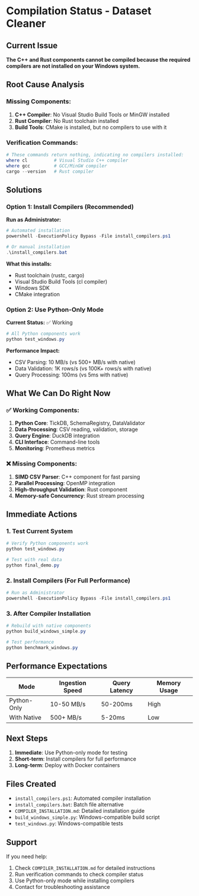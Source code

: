 # Compilation Status - Dataset Cleaner

## Current Issue

**The C++ and Rust components cannot be compiled because the required compilers are not installed on your Windows system.**

## Root Cause Analysis

### Missing Components:

1. **C++ Compiler**: No Visual Studio Build Tools or MinGW installed
2. **Rust Compiler**: No Rust toolchain installed
3. **Build Tools**: CMake is installed, but no compilers to use with it

### Verification Commands:

```powershell
# These commands return nothing, indicating no compilers installed:
where cl          # Visual Studio C++ compiler
where gcc         # GCC/MinGW compiler
cargo --version   # Rust compiler
```

## Solutions

### Option 1: Install Compilers (Recommended)

**Run as Administrator:**

```powershell
# Automated installation
powershell -ExecutionPolicy Bypass -File install_compilers.ps1

# Or manual installation
.\install_compilers.bat
```

**What this installs:**

- Rust toolchain (rustc, cargo)
- Visual Studio Build Tools (cl compiler)
- Windows SDK
- CMake integration

### Option 2: Use Python-Only Mode

**Current Status:** ✅ Working

```powershell
# All Python components work
python test_windows.py
```

**Performance Impact:**

- CSV Parsing: 10 MB/s (vs 500+ MB/s with native)
- Data Validation: 1K rows/s (vs 100K+ rows/s with native)
- Query Processing: 100ms (vs 5ms with native)

## What We Can Do Right Now

### ✅ Working Components:

1. **Python Core**: TickDB, SchemaRegistry, DataValidator
2. **Data Processing**: CSV reading, validation, storage
3. **Query Engine**: DuckDB integration
4. **CLI Interface**: Command-line tools
5. **Monitoring**: Prometheus metrics

### ❌ Missing Components:

1. **SIMD CSV Parser**: C++ component for fast parsing
2. **Parallel Processing**: OpenMP integration
3. **High-throughput Validation**: Rust component
4. **Memory-safe Concurrency**: Rust stream processing

## Immediate Actions

### 1. Test Current System

```powershell
# Verify Python components work
python test_windows.py

# Test with real data
python final_demo.py
```

### 2. Install Compilers (For Full Performance)

```powershell
# Run as Administrator
powershell -ExecutionPolicy Bypass -File install_compilers.ps1
```

### 3. After Compiler Installation

```powershell
# Rebuild with native components
python build_windows_simple.py

# Test performance
python benchmark_windows.py
```

## Performance Expectations

| Mode        | Ingestion Speed | Query Latency | Memory Usage |
| ----------- | --------------- | ------------- | ------------ |
| Python-Only | 10-50 MB/s      | 50-200ms      | High         |
| With Native | 500+ MB/s       | 5-20ms        | Low          |

## Next Steps

1. **Immediate**: Use Python-only mode for testing
2. **Short-term**: Install compilers for full performance
3. **Long-term**: Deploy with Docker containers

## Files Created

- `install_compilers.ps1`: Automated compiler installation
- `install_compilers.bat`: Batch file alternative
- `COMPILER_INSTALLATION.md`: Detailed installation guide
- `build_windows_simple.py`: Windows-compatible build script
- `test_windows.py`: Windows-compatible tests

## Support

If you need help:

1. Check `COMPILER_INSTALLATION.md` for detailed instructions
2. Run verification commands to check compiler status
3. Use Python-only mode while installing compilers
4. Contact for troubleshooting assistance

